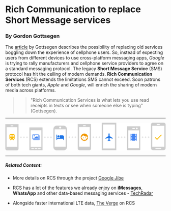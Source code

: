 # Rich Communication to replace Short Message services
### By Gordon Gottsegen

The [article](https://www.cnet.com/news/google-fi-texts-will-be-more-like-imessage-thanks-to-rcs-upgrade/)
by Gottsegen describes the possibility of replacing old services boggling down the experience of cellphone users.
So, instead of expecting users from different devices to use cross-platform messaging apps,
_Google_ is trying to rally manufacturers and cellphone service providers to agree on
a standard messaging protocol. The legacy **Short Message Service** (SMS) protocol has hit
the ceiling of modern demands. **Rich Communication Services** (RCS) extends the limitations
SMS cannot exceed. Soon patrons of both tech giants, _Apple_ and _Google_, will enrich the
sharing of modern media across platforms.

>> "Rich Communication Services is what lets you use read receipts in texts or see when someone else is typing" (Gottsegen).

---
![image](imgs\rcs-illustration.png)

---
##### Related Content:
* More details on RCS through the project [Google Jibe](https://jibe.google.com/)

* RCS has a lot of the features we already enjoy on **iMessages**, **WhatsApp** and other data-based messaging services - [TechRadar](https://www.techradar.com/news/google-fi-is-adding-rcs-chat-the-successor-to-sms)

* Alongside faster international LTE data, [The Verge](https://www.theverge.com/2019/1/14/18181734/rcs-chat-google-fi-international-lte-speeds) on RCS
